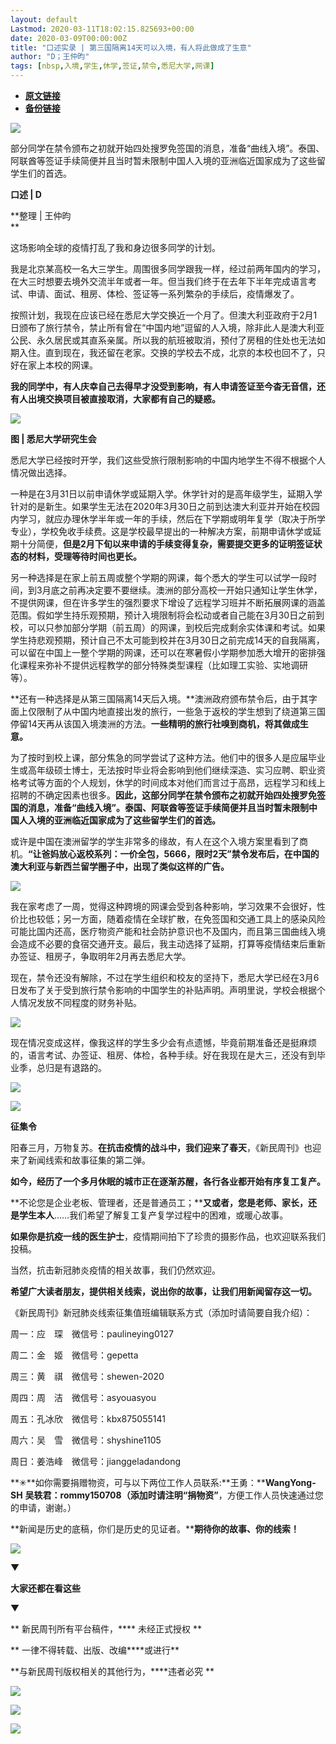 ```yaml
---
layout: default
Lastmod: 2020-03-11T18:02:15.825693+00:00
date: 2020-03-09T00:00:00Z
title: "口述实录 | 第三国隔离14天可以入境，有人将此做成了生意"
author: "D；王仲昀"
tags: [nbsp,入境,学生,休学,签证,禁令,悉尼大学,网课]
---
```


* [**原文链接**](https://mp.weixin.qq.com/s/O0DqU58CQTYE79-MULsAGw)
* [**备份链接**](http://archive.ph/shAjD)


![](/images/post/4c42c553070db3539d04a7c157f4313d.jpg)

部分同学在禁令颁布之初就开始四处搜罗免签国的消息，准备“曲线入境”。泰国、阿联酋等签证手续简便并且当时暂未限制中国人入境的亚洲临近国家成为了这些留学生们的首选。

**口述 | D**

**整理 | 王仲昀  
**

这场影响全球的疫情打乱了我和身边很多同学的计划。

我是北京某高校一名大三学生。周围很多同学跟我一样，经过前两年国内的学习，在大三时想要去境外交流半年或者一年。但当我们终于在去年下半年完成语言考试、申请、面试、租房、体检、签证等一系列繁杂的手续后，疫情爆发了。

按照计划，我现在应该已经在悉尼大学交换近一个月了。但澳大利亚政府于2月1日颁布了旅行禁令，禁止所有曾在“中国内地”逗留的人入境，除非此人是澳大利亚公民、永久居民或其直系亲属。所以我的航班被取消，预付了房租的住处也无法如期入住。直到现在，我还留在老家。交换的学校去不成，北京的本校也回不了，只好在家上本校的网课。

**我的同学中，有人庆幸自己去得早才没受到影响，有人申请签证至今杳无音信，还有人出境交换项目被直接取消，大家都有自己的疑惑。**

![](/images/post/cc9fe26b6cad79b9cc6be126cd3680c0.jpg)

**图 | 悉尼大学研究生会**

悉尼大学已经按时开学，我们这些受旅行限制影响的中国内地学生不得不根据个人情况做出选择。

一种是在3月31日以前申请休学或延期入学。休学针对的是高年级学生，延期入学针对的是新生。如果学生无法在2020年3月30日之前到达澳大利亚并开始在校园内学习，就应办理休学半年或一年的手续，然后在下学期或明年复学（取决于所学专业），学校免收手续费。这是学校最早提出的一种解决方案，前期申请休学或延期十分简便，**但是2月下旬以来申请的手续变得复杂，需要提交更多的证明签证状态的材料，受理等待时间也更长。**

另一种选择是在家上前五周或整个学期的网课，每个悉大的学生可以试学一段时间，到3月底之前再决定要不要继续。澳洲的部分高校一开始只通知让学生休学，不提供网课，但在许多学生的强烈要求下增设了远程学习班并不断拓展网课的涵盖范围。假如学生持乐观预期，预计入境限制将会松动或者自己能在3月30日之前到校，可以只参加部分学期（前五周）的网课，到校后完成剩余实体课和考试。如果学生持悲观预期，预计自己不太可能到校并在3月30日之前完成14天的自我隔离，可以留在中国上一整个学期的网课，还可以在寒暑假小学期参加悉大增开的密排强化课程来弥补不提供远程教学的部分特殊类型课程（比如理工实验、实地调研等）。

**还有一种选择是从第三国隔离14天后入境。**澳洲政府颁布禁令后，由于其字面上仅限制了从中国内地直接出发的旅行，一些急于返校的学生想到了绕道第三国停留14天再从该国入境澳洲的方法。**一些精明的旅行社嗅到商机，将其做成生意。**

为了按时到校上课，部分焦急的同学尝试了这种方法。他们中的很多人是应届毕业生或高年级硕士博士，无法按时毕业将会影响到他们继续深造、实习应聘、职业资格考试等方面的个人规划，休学的时间成本对他们而言过于高昂，远程学习和线上招聘的不确定因素也很多。**因此，这部分同学在禁令颁布之初就开始四处搜罗免签国的消息，准备“曲线入境”。泰国、阿联酋等签证手续简便并且当时暂未限制中国人入境的亚洲临近国家成为了这些留学生们的首选。**  

或许是中国在澳洲留学的学生非常多的缘故，有人在这个入境方案里看到了商机。**“让爸妈放心返校系列：一价全包，5666，限时2天”禁令发布后，在中国的澳大利亚与新西兰留学圈子中，出现了类似这样的广告。**

![](/images/post/808fc69d130c9aa14860ad2bd2c3569e.jpg)

我在家考虑了一周，觉得这种跨境的网课会受到各种影响，学习效果不会很好，性价比也较低；另一方面，随着疫情在全球扩散，在免签国和交通工具上的感染风险可能比国内还高，医疗物资产能和社会防护意识也不及国内，而且第三国曲线入境会造成不必要的食宿交通开支。最后，我主动选择了延期，打算等疫情结束后重新办签证、租房子，争取明年2月再去悉尼大学。

现在，禁令还没有解除，不过在学生组织和校友的坚持下，悉尼大学已经在3月6日发布了关于受到旅行禁令影响的中国学生的补贴声明。声明里说，学校会根据个人情况发放不同程度的财务补贴。

![](/images/post/b5a16796b3d3cafdd71beccebce17ca3.jpg)

现在情况变成这样，像我这样的学生多少会有点遗憾，毕竟前期准备还是挺麻烦的，语言考试、办签证、租房、体检，各种手续。好在我现在是大三，还没有到毕业季，总归是有退路的。

![](/images/post/06cc1f794a5f188c5b4e171881499f34.jpg)

![](/images/post/3397bbdf9853726ded83d37bf6ea4d7e.jpg)

**征集令**

阳春三月，万物复苏。**在抗击疫情的战斗中，我们迎来了春天**，《新民周刊》也迎来了新闻线索和故事征集的第二弹。

**如今，经历了一个多月休眠的城市正在逐渐苏醒，各行各业都开始有序复工复产。**

**不论您是企业老板、管理者，还是普通员工；****又或者，您是老师、家长，还是学生本人**……我们希望了解复工复产复学过程中的困难，或暖心故事。

**如果你是抗疫一线的医生护士**，疫情期间拍下了珍贵的摄影作品，也欢迎联系我们投稿。

当然，抗击新冠肺炎疫情的相关故事，我们仍然欢迎。

**希望广大读者朋友，提供相关线索，说出你的故事，让我们用新闻留存这一切。**

《新民周刊》新冠肺炎线索征集值班编辑联系方式（添加时请简要自我介绍）：

周一：应　琛　微信号：paulineying0127

周二：金　姬　微信号：gepetta

周三：黄　祺　微信号：shewen-2020

周四：周　洁　微信号：asyouasyou

周五：孔冰欣　微信号：kbx875055141

周六：吴　雪　微信号：shyshine1105

周日：姜浩峰　微信号：jianggeladandong

**✳**如你需要捐赠物资，可与以下两位工作人员联系:**王勇：****WangYong-SH** **吴轶君：****rommy150708**（添加时请注明**“捐物资”**，方便工作人员快速通过您的申请，谢谢。）

**新闻是历史的底稿，你们是历史的见证者。****期待你的故事、你的线索！**

![](/images/post/1f5d8391583e261a286fb4c68551cf83.jpg)

▼

**大家还都在看这些**

▼

** 新民周刊所有平台稿件，**** 未经正式授权 **

** 一律不得转载、出版、改编****或进行**

**与新民周刊版权相关的其他行为，****违者必究 **

![](/images/post/659fafcf1737ce67f09595ba35dabf0b.jpg)

![](/images/post/7c0b34a27db4d2f586071c46f7087543.jpg)

![](/images/post/9d04a0c7c108bbd47299c9a0c2564c52.jpg)

